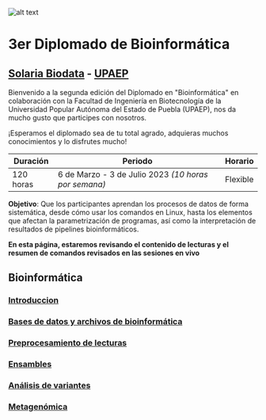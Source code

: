![alt text](https://solariabiodata.com.mx/wp-content/uploads/2021/07/logo_red.png "Soluciones de Siguiente Generación")
# 3er Diplomado de Bioinformática
## [Solaria Biodata](https://solariabiodata.com.mx/) - [UPAEP](https://upaep.mx/)

Bienvenido a la segunda edición del Diplomado en "Bioinformática" en colaboración con la Facultad de Ingeniería en Biotecnología de la Universidad Popular Autónoma del Estado de Puebla (UPAEP), nos da mucho gusto que participes con nosotros. 

¡Esperamos el diplomado sea de tu total agrado, adquieras muchos conocimientos y lo disfrutes mucho!

|Duración| Periodo | Horario |
|-|-|-|
| 120 horas | 6 de Marzo - 3 de Julio 2023 _(10 horas por semana)_ | Flexible |


**Objetivo**: Que los participantes aprendan los procesos de datos de forma sistemática, desde cómo usar los comandos en Linux, hasta los elementos que afectan la parametrización de programas, así como la interpretación de resultados de pipelines bioinformáticos.

**En esta página, estaremos revisando el contenido de lecturas y el resumen de comandos revisados en las sesiones en vivo**

## Bioinformática

### [Introduccion](./introduccion)

### [Bases de datos y archivos de bioinformática](./archivosBioinfo)

### [Preprocesamiento de lecturas](./qcTrimming)

### [Ensambles](./ensambles)

### [Análisis de variantes](./varcall)

### [Metagenómica](./meta_intro)
